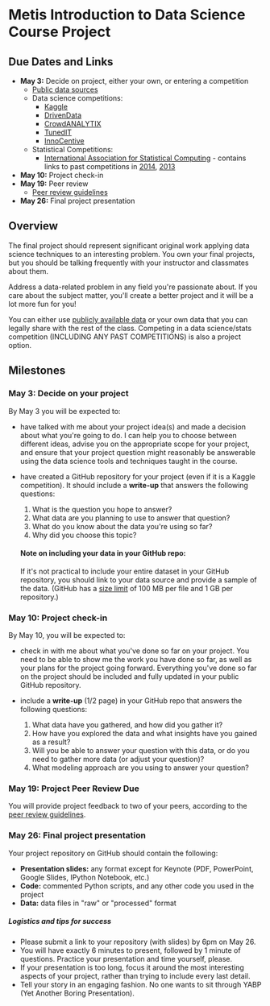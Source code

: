 # Metis Introduction to Data Science Course Project

## Due Dates and Links

* **May 3:** Decide on project, either your own, or entering a competition
    * [Public data sources](public_data.md)
    * Data science competitions: 
       * [Kaggle](http://www.kaggle.com/)
       * [DrivenData](http://www.drivendata.org/competitions/)
       * [CrowdANALYTIX](https://www.crowdanalytix.com/community)
       * [TunedIT](http://tunedit.org/challenges)
       * [InnoCentive](https://www.innocentive.com/ar/challenge/browse)
    * Statistical Competitions:
      * [International Association for Statistical Computing](http://www.iasc-isi.org/node/276) - contains links to past competitions in [2014](http://www.iasc-isi.org/node/227), [2013](http://www.iasc-isi.org/node/189)
* **May 10:** Project check-in
* **May 19:** Peer review
    * [Peer review guidelines](peer_review.md)
* **May 26:** Final project presentation

## Overview
The final project should represent significant original work applying data science techniques to an interesting problem. You own your final projects, but you should be talking frequently with your instructor and classmates about them.

Address a data-related problem in any field you're passionate about. If you care about the subject matter, you'll create a better project and it will be a lot more fun for you!

You can either use [publicly available data](public_data.md) or your own data that you can legally share with the rest of the class. Competing in a data science/stats competition (INCLUDING ANY PAST COMPETITIONS) is also a project option.

## Milestones

### May 3: Decide on your project

By May 3 you will be expected to:
    
 * have talked with me about your project idea(s) and made a decision about what you're going to do. I can help you to choose between different ideas, advise you on the appropriate scope for your project, and ensure that your project question might reasonably be answerable using the data science tools and techniques taught in the course.
    
 * have created a GitHub repository for your project (even if it is a Kaggle competition). It should include a **write-up** that answers the following questions:

    1. What is the question you hope to answer?
    2. What data are you planning to use to answer that question?
    3. What do you know about the data you're using so far?
    4. Why did you choose this topic?

    #### Note on including your data in your GitHub repo:

    If it's not practical to include your entire dataset in your GitHub repository, you should link to your data source and provide a sample of the data. (GitHub has a [size limit](https://help.github.com/articles/what-is-my-disk-quota/) of 100 MB per file and 1 GB per repository.)

### May 10: Project check-in

By May 10, you will be expected to:

 * check in with me about what you've done so far on your project. You need to be able to show me the work you have done so far, as well as your plans for the project going forward. Everything you've done so far on the project should be included and fully updated in your public GitHub repository.

 * include a **write-up** (1/2 page) in your GitHub repo that answers the following questions:

    1. What data have you gathered, and how did you gather it?
    2. How have you explored the data and what insights have you gained as a result?
    3. Will you be able to answer your question with this data, or do you need to gather more data (or adjust your question)?
    4. What modeling approach are you using to answer your question?

### May 19: Project Peer Review Due

You will provide project feedback to two of your peers, according to the [peer review guidelines](peer_review.md).

### May 26: Final project presentation

Your project repository on GitHub should contain the following:

 * **Presentation slides:** any format except for Keynote (PDF, PowerPoint, Google Slides, IPython Notebook, etc.)
 * **Code:** commented Python scripts, and any other code you used in the project
 * **Data:** data files in "raw" or "processed" format

##### Logistics and tips for success

 * Please submit a link to your repository (with slides) by 6pm on May 26.
 * You will have exactly 6 minutes to present, followed by 1 minute of questions. Practice your presentation and time yourself, please.
 * If your presentation is too long, focus it around the most interesting aspects of your project, rather than trying to include every last detail.
 * Tell your story in an engaging fashion. No one wants to sit through YABP (Yet Another Boring Presentation).
